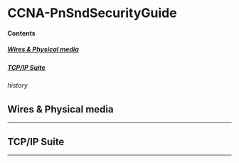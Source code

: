 # CCNA-PnSndSecurityGuide  
#### Contents  
##### [Wires & Physical media ](#wires--physical-media)  
##### [TCP/IP Suite](#tcpip-suite)  
###### history  
## Wires & Physical media  
------ 
## TCP/IP Suite  
------